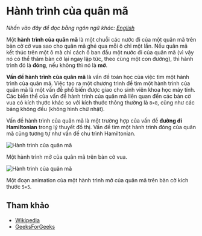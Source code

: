 # Hành trình của quân mã

_Nhấn vào đây để đọc bằng ngôn ngữ khác:_
[_English_](README.en-EN.md)

Một **hành trình của quân mã** là một chuỗi các nước đi của một quân mã trên bàn cờ cờ vua sao cho quân mã ghé qua mỗi ô chỉ một lần. Nếu quân mã kết thúc trên một ô mà chỉ cách ô ban đầu một nước đi của quân mã (vì vậy nó có thể thăm bàn cờ lại ngay lập tức, theo cùng một con đường), thì hành trình đó là **đóng**, nếu không thì nó là **mở**.

**Vấn đề hành trình của quân mã** là vấn đề toán học của việc tìm một hành trình của quân mã. Việc tạo ra một chương trình để tìm một hành trình của quân mã là một vấn đề phổ biến được giao cho sinh viên khoa học máy tính. Các biến thể của vấn đề hành trình của quân mã liên quan đến các bàn cờ vua có kích thước khác so với kích thước thông thường là `8×8`, cũng như các bảng không đều (không hình chữ nhật).

Vấn đề hành trình của quân mã là một trường hợp của vấn đề **đường đi Hamiltonian** trong lý thuyết đồ thị. Vấn đề tìm một hành trình đóng của quân mã cũng tương tự như vấn đề chu trình Hamiltonian.

![Hành trình của quân mã](https://upload.wikimedia.org/wikipedia/commons/d/da/Knight%27s_tour_anim_2.gif)

Một hành trình mở của quân mã trên bàn cờ vua.

![Hành trình của quân mã](https://upload.wikimedia.org/wikipedia/commons/c/ca/Knights-Tour-Animation.gif)

Một đoạn animation của một hành trình mở của quân mã trên bàn cờ kích thước `5×5`.

## Tham khảo

- [Wikipedia](https://en.wikipedia.org/wiki/Knight%27s_tour)
- [GeeksForGeeks](https://www.geeksforgeeks.org/backtracking-set-1-the-knights-tour-problem/)
